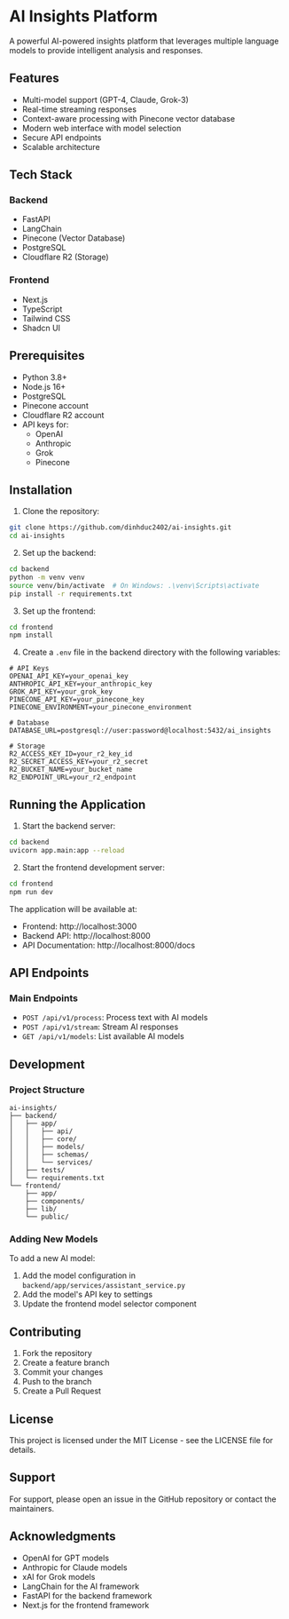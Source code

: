 # AI Insights Platform

A powerful AI-powered insights platform that leverages multiple language models to provide intelligent analysis and responses.

## Features

- Multi-model support (GPT-4, Claude, Grok-3)
- Real-time streaming responses
- Context-aware processing with Pinecone vector database
- Modern web interface with model selection
- Secure API endpoints
- Scalable architecture

## Tech Stack

### Backend

- FastAPI
- LangChain
- Pinecone (Vector Database)
- PostgreSQL
- Cloudflare R2 (Storage)

### Frontend

- Next.js
- TypeScript
- Tailwind CSS
- Shadcn UI

## Prerequisites

- Python 3.8+
- Node.js 16+
- PostgreSQL
- Pinecone account
- Cloudflare R2 account
- API keys for:
  - OpenAI
  - Anthropic
  - Grok
  - Pinecone

## Installation

1. Clone the repository:

```bash
git clone https://github.com/dinhduc2402/ai-insights.git
cd ai-insights
```

2. Set up the backend:

```bash
cd backend
python -m venv venv
source venv/bin/activate  # On Windows: .\venv\Scripts\activate
pip install -r requirements.txt
```

3. Set up the frontend:

```bash
cd frontend
npm install
```

4. Create a `.env` file in the backend directory with the following variables:

```env
# API Keys
OPENAI_API_KEY=your_openai_key
ANTHROPIC_API_KEY=your_anthropic_key
GROK_API_KEY=your_grok_key
PINECONE_API_KEY=your_pinecone_key
PINECONE_ENVIRONMENT=your_pinecone_environment

# Database
DATABASE_URL=postgresql://user:password@localhost:5432/ai_insights

# Storage
R2_ACCESS_KEY_ID=your_r2_key_id
R2_SECRET_ACCESS_KEY=your_r2_secret
R2_BUCKET_NAME=your_bucket_name
R2_ENDPOINT_URL=your_r2_endpoint
```

## Running the Application

1. Start the backend server:

```bash
cd backend
uvicorn app.main:app --reload
```

2. Start the frontend development server:

```bash
cd frontend
npm run dev
```

The application will be available at:

- Frontend: http://localhost:3000
- Backend API: http://localhost:8000
- API Documentation: http://localhost:8000/docs

## API Endpoints

### Main Endpoints

- `POST /api/v1/process`: Process text with AI models
- `POST /api/v1/stream`: Stream AI responses
- `GET /api/v1/models`: List available AI models

## Development

### Project Structure

```
ai-insights/
├── backend/
│   ├── app/
│   │   ├── api/
│   │   ├── core/
│   │   ├── models/
│   │   ├── schemas/
│   │   └── services/
│   ├── tests/
│   └── requirements.txt
└── frontend/
    ├── app/
    ├── components/
    ├── lib/
    └── public/
```

### Adding New Models

To add a new AI model:

1. Add the model configuration in `backend/app/services/assistant_service.py`
2. Add the model's API key to settings
3. Update the frontend model selector component

## Contributing

1. Fork the repository
2. Create a feature branch
3. Commit your changes
4. Push to the branch
5. Create a Pull Request

## License

This project is licensed under the MIT License - see the LICENSE file for details.

## Support

For support, please open an issue in the GitHub repository or contact the maintainers.

## Acknowledgments

- OpenAI for GPT models
- Anthropic for Claude models
- xAI for Grok models
- LangChain for the AI framework
- FastAPI for the backend framework
- Next.js for the frontend framework
